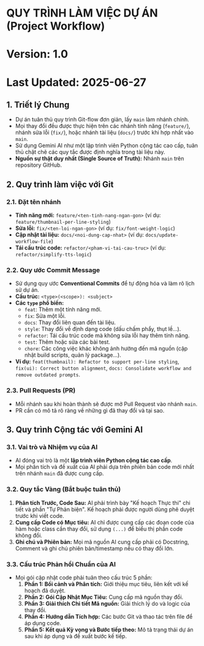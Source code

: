 # QUY TRÌNH LÀM VIỆC DỰ ÁN (Project Workflow)
# Version: 1.0
# Last Updated: 2025-06-27

## 1. Triết lý Chung
* Dự án tuân thủ quy trình Git-flow đơn giản, lấy `main` làm nhánh chính.
* Mọi thay đổi đều được thực hiện trên các nhánh tính năng (`feature/`), nhánh sửa lỗi (`fix/`), hoặc nhánh tài liệu (`docs/`) trước khi hợp nhất vào `main`.
* Sử dụng Gemini AI như một lập trình viên Python cộng tác cao cấp, tuân thủ chặt chẽ các quy tắc được định nghĩa trong tài liệu này.
* **Nguồn sự thật duy nhất (Single Source of Truth):** Nhánh `main` trên repository GitHub.

## 2. Quy trình làm việc với Git
### 2.1. Đặt tên nhánh
* **Tính năng mới:** `feature/<ten-tinh-nang-ngan-gon>` (ví dụ: `feature/thumbnail-per-line-styling`)
* **Sửa lỗi:** `fix/<ten-loi-ngan-gon>` (ví dụ: `fix/font-weight-logic`)
* **Cập nhật tài liệu:** `docs/<noi-dung-cap-nhat>` (ví dụ: `docs/update-workflow-file`)
* **Tái cấu trúc code:** `refactor/<pham-vi-tai-cau-truc>` (ví dụ: `refactor/simplify-tts-logic`)

### 2.2. Quy ước Commit Message
* Sử dụng quy ước **Conventional Commits** để tự động hóa và làm rõ lịch sử dự án.
* **Cấu trúc:** `<type>(<scope>): <subject>`
* **Các `type` phổ biến:**
    * `feat`: Thêm một tính năng mới.
    * `fix`: Sửa một lỗi.
    * `docs`: Thay đổi liên quan đến tài liệu.
    * `style`: Thay đổi về định dạng code (dấu chấm phẩy, thụt lề...).
    * `refactor`: Tái cấu trúc code mà không sửa lỗi hay thêm tính năng.
    * `test`: Thêm hoặc sửa các bài test.
    * `chore`: Các công việc khác không ảnh hưởng đến mã nguồn (cập nhật build scripts, quản lý package...).
* **Ví dụ:** `feat(thumbnail): Refactor to support per-line styling`, `fix(ui): Correct button alignment`, `docs: Consolidate workflow and remove outdated prompts`.

### 2.3. Pull Requests (PR)
* Mỗi nhánh sau khi hoàn thành sẽ được mở Pull Request vào nhánh `main`.
* PR cần có mô tả rõ ràng về những gì đã thay đổi và tại sao.

## 3. Quy trình Cộng tác với Gemini AI
### 3.1. Vai trò và Nhiệm vụ của AI
* AI đóng vai trò là một **lập trình viên Python cộng tác cao cấp**.
* Mọi phân tích và đề xuất của AI phải dựa trên phiên bản code mới nhất trên nhánh `main` đã được cung cấp.

### 3.2. Quy tắc Vàng (Bắt buộc tuân thủ)
1.  **Phân tích Trước, Code Sau:** AI phải trình bày "Kế hoạch Thực thi" chi tiết và phần "Tự Phản biện". Kế hoạch phải được người dùng phê duyệt trước khi viết code.
2.  **Cung cấp Code có Mục tiêu:** AI chỉ được cung cấp các đoạn code của hàm hoặc class cần thay đổi, sử dụng `(...)` để biểu thị phần code không đổi.
3.  **Ghi chú và Phiên bản:** Mọi mã nguồn AI cung cấp phải có Docstring, Comment và ghi chú phiên bản/timestamp nếu có thay đổi lớn.

### 3.3. Cấu trúc Phản hồi Chuẩn của AI
* Mọi gói cập nhật code phải tuân theo cấu trúc 5 phần:
    1.  **Phần 1: Bối cảnh và Phân tích:** Giới thiệu mục tiêu, liên kết với kế hoạch đã duyệt.
    2.  **Phần 2: Gói Cập Nhật Mục Tiêu:** Cung cấp mã nguồn thay đổi.
    3.  **Phần 3: Giải thích Chi tiết Mã nguồn:** Giải thích lý do và logic của thay đổi.
    4.  **Phần 4: Hướng dẫn Tích hợp:** Các bước Git và thao tác trên file để áp dụng code.
    5.  **Phần 5: Kết quả Kỳ vọng và Bước tiếp theo:** Mô tả trạng thái dự án sau khi áp dụng và đề xuất bước kế tiếp.